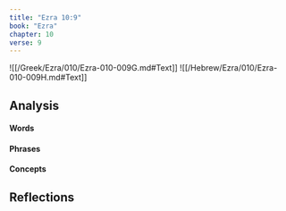 ```yaml
---
title: "Ezra 10:9"
book: "Ezra"
chapter: 10
verse: 9
---
```

![[/Greek/Ezra/010/Ezra-010-009G.md#Text]]
![[/Hebrew/Ezra/010/Ezra-010-009H.md#Text]]

## Analysis

#### Words

#### Phrases

#### Concepts

## Reflections
